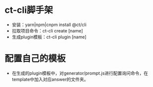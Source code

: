 # ct-cli脚手架
* 安装：yarn|npm|cnpm install @ct/cli
* 拉取项目命令：ct-cli create [name]
* 生成plugin模板：ct-cli plugin [name]
# 配置自己的模板
* 在生成的plugin模板中，对generator/prompt.js进行配置询问命令，在template中加入对应answer的文件夹。

